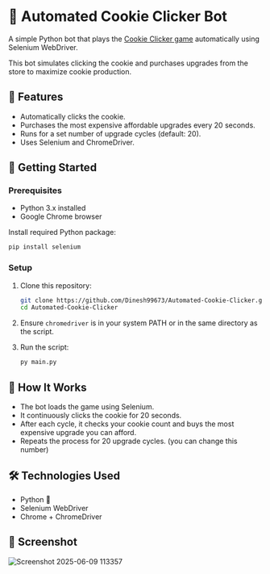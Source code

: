 
# 🍪 Automated Cookie Clicker Bot

A simple Python bot that plays the [Cookie Clicker game](https://orteil.dashnet.org/experiments/cookie/) automatically using Selenium WebDriver.

This bot simulates clicking the cookie and purchases upgrades from the store to maximize cookie production.

## 🔧 Features

- Automatically clicks the cookie.
- Purchases the most expensive affordable upgrades every 20 seconds.
- Runs for a set number of upgrade cycles (default: 20).
- Uses Selenium and ChromeDriver.

## 🚀 Getting Started

### Prerequisites

- Python 3.x installed
- Google Chrome browser

Install required Python package:
```bash
pip install selenium
```

### Setup

1. Clone this repository:
   ```bash
   git clone https://github.com/Dinesh99673/Automated-Cookie-Clicker.git
   cd Automated-Cookie-Clicker
   ```

2. Ensure `chromedriver` is in your system PATH or in the same directory as the script.

3. Run the script:
   ```bash
   py main.py
   ```

## 🧠 How It Works

- The bot loads the game using Selenium.
- It continuously clicks the cookie for 20 seconds.
- After each cycle, it checks your cookie count and buys the most expensive upgrade you can afford.
- Repeats the process for 20 upgrade cycles. (you can change this number)

## 🛠 Technologies Used

- Python 🐍
- Selenium WebDriver
- Chrome + ChromeDriver

## 📸 Screenshot

![Screenshot 2025-06-09 113357](https://github.com/user-attachments/assets/e9aea679-e046-4095-8ada-65ed38b5a8d4)
